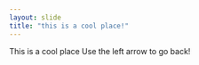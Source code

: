 ```yaml
---
layout: slide
title: "this is a cool place!"
---
```

This is a cool place
Use the left arrow to go back!
